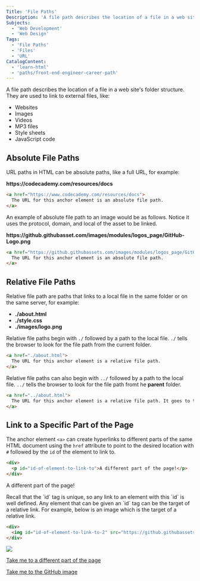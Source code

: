 ```yaml
---
Title: 'File Paths'
Description: 'A file path describes the location of a file in a web sites folder structure. They are used to link to external files.'
Subjects:
  - 'Web Development'
  - 'Web Design'
Tags:
  - 'File Paths'
  - 'Files'
  - 'URL'
CatalogContent:
  - 'learn-html'
  - 'paths/front-end-engineer-career-path'
---
```


A file path describes the location of a file in a web site's folder structure. They are used to link to external files, like:

- Websites
- Images
- Videos
- MP3 files
- Style sheets
- JavaScript code

## Absolute File Paths

URL paths in HTML can be absolute paths, like a full URL, for example:

**<span>https\:<span>\/\/codecademy\.com/resources/docs**

```html
<a href="https://www.codecademy.com/resources/docs">
  The URL for this anchor element is an absolute file path.
</a>
```

An example of absolute file path to an image would be as follows. Notice it uses the protocol, domain, and local of the asset to be linked.

**<span>https\:<span>\/\/github\.githubasset\.com/images/modules/logos_page/GitHub-Logo.png**

```html
<a href="https://github.githubassets.com/images/modules/logos_page/GitHub-Logo.png">
  The URL for this anchor element is an absolute file path.
</a>
```

## Relative File Paths

Relative file path are paths that links to a local file in the same folder or on the same server, for example:

- **./about.html**
- **./style.css**
- **./images/logo.png**

Relative file paths begin with `./` followed by a path to the local file. `./` tells the browser to look for the file path from the current folder.

```html
<a href="./about.html">
  The URL for this anchor element is a relative file path.
</a>
```
Relative file paths can also begin with `../` followed by a path to the local file. `../` tells the browser to look for the file path fromt he **parent** folder.

```html
<a href="../about.html">
  The URL for this anchor element is a relative file path. It goes to the parent folder and access the file about.html
</a>
```

## Link to a Specific Part of the Page

The anchor element `<a>` can create hyperlinks to different parts of the same HTML document using the `href` attribute to point to the desired location with `#` followed by the `id` of the element to link to.

```html
<div>
  <p id="id-of-element-to-link-to">A different part of the page!</p>
</div>
```
<p id="id-of-element-to-link-to">A different part of the page!</p>
Recall that the `id` tag is unique, so any link to an element with this `id` is well defined.  Any element that can be given an  `id` tag can be the target of a relative link. For example, below is an image which is the target of a relative link.

```html
<div>
  <img id="id-of-element-to-link-to-2" src="https://github.githubassets.com/images/modules/logos_page/GitHub-Logo.png"/>
</div>
```
<img id="id-of-element-to-link-to-2" src="https://github.githubassets.com/images/modules/logos_page/GitHub-Logo.png"/>
<!-- Later in the page --->

<a href="#id-of-element-to-link-to">Take me to a different part of the page</a>

<a href="#id-of-element-to-link-to-2">Take me to the GitHub image</a>
```
